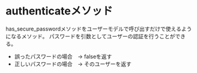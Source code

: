 # authenticateメソッド
has_secure_passwordメソッドをユーザーモデルで呼び出すだけで使えるようになるメソッド。
パスワードを引数としてユーザーの認証を行うことができる。    
- 誤ったパスワードの場合　→ falseを返す
- 正しいパスワードの場合　→ そのユーザーを返す

